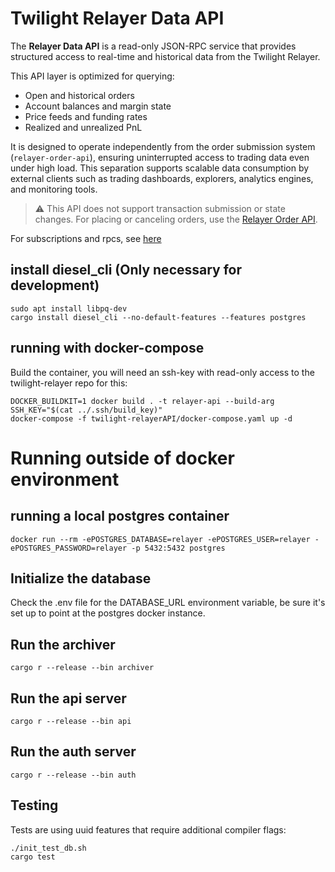 # Twilight Relayer Data API

The **Relayer Data API** is a read-only JSON-RPC service that provides structured access to real-time and historical data from the Twilight Relayer.

This API layer is optimized for querying:
- Open and historical orders
- Account balances and margin state
- Price feeds and funding rates
- Realized and unrealized PnL

It is designed to operate independently from the order submission system (`relayer-order-api`), ensuring uninterrupted access to trading data even under high load. This separation supports scalable data consumption by external clients such as trading dashboards, explorers, analytics engines, and monitoring tools.

> ⚠️ This API does not support transaction submission or state changes. For placing or canceling orders, use the [Relayer Order API](../relayer-order-api).

For subscriptions and rpcs, see [here](./docs/API.md)

## install diesel_cli (Only necessary for development)

```command
sudo apt install libpq-dev
cargo install diesel_cli --no-default-features --features postgres
```

## running with docker-compose

Build the container, you will need an ssh-key with read-only access to the twilight-relayer repo for this:

```console
DOCKER_BUILDKIT=1 docker build . -t relayer-api --build-arg SSH_KEY="$(cat ../.ssh/build_key)"
docker-compose -f twilight-relayerAPI/docker-compose.yaml up -d
```

# Running outside of docker environment

## running a local postgres container

`docker run --rm -ePOSTGRES_DATABASE=relayer -ePOSTGRES_USER=relayer -ePOSTGRES_PASSWORD=relayer -p 5432:5432 postgres`

## Initialize the database

Check the .env file for the DATABASE_URL environment variable, be sure it's set up to point at the postgres docker instance.

## Run the archiver

`cargo r --release --bin archiver`

## Run the api server

`cargo r --release --bin api`

## Run the auth server

`cargo r --release --bin auth`

## Testing

Tests are using uuid features that require additional compiler flags:

```command
./init_test_db.sh
cargo test
```
